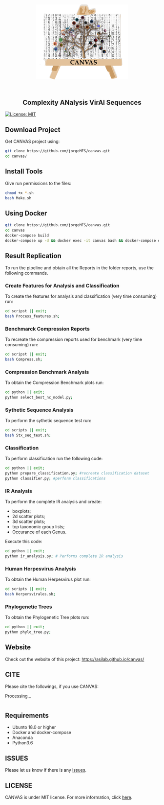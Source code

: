 
<p align="center">
<img src="imgs/canvas.png" alt="Panther" width="300" border="0" /></p>
<br>
<h2 align="center">
 Complexity ANalysis VirAl Sequences 
</h2>

[![License: MIT](https://img.shields.io/github/license/mashape/apistatus.svg)](LICENSE)

## Download Project
Get CANVAS project using:
```bash
git clone https://github.com/jorgeMFS/canvas.git
cd canvas/
```

## Install Tools
Give run permissions to the files:
``` bash
chmod +x *.sh
bash Make.sh
```

## Using Docker

```sh
git clone https://github.com/jorgeMFS/canvas.git
cd canvas
docker-compose build
docker-compose up -d && docker exec -it canvas bash && docker-compose down
```

## Result Replication
To run the pipeline and obtain all the Reports in the folder reports, use the following commands.

### Create Features for Analysis and Classification
To create the features for analysis and classification (very time consuming) run: 
```bash
cd scripst || exit;
bash Process_features.sh;
``` 

### Benchmarck Compression Reports
To recreate the compression reports used for benchmark (very time consuming) run: 
```bash
cd scripst || exit;
bash Compress.sh;
``` 

### Compression Benchmark Analysis
To obtain the Compression Benchmark plots run:
```bash
cd python || exit;
python select_best_nc_model.py;
``` 

### Sythetic Sequence Analysis
To perform the sythetic sequence test run:
```bash
cd scripts || exit;
bash Stx_seq_test.sh;
``` 

### Classification
To perform classification run the following code:

```bash
cd python || exit;
python prepare_classification.py; #recreate classification dataset
python classifier.py; #perform classifications
``` 

### IR Analysis
To perform the complete IR analysis and create:
- boxplots;
- 2d scatter plots;
- 3d scatter plots;
- top taxonomic group lists;
- Occurance of each Genus.

Execute this code:

```bash
cd python || exit;
python ir_analysis.py; # Performs complete IR analysis
``` 

### Human Herpesvirus Analysis
To obtain the Human Herpesvirus plot run:
```bash
cd scripts || exit;
bash Herpersvirales.sh;
``` 

### Phylogenetic Trees
To obtain the Phylogenetic Tree plots run:
```bash
cd python || exit;
python phylo_tree.py;
``` 

## Website

Check out the website of this project: https://asilab.github.io/canvas/

## CITE
Please cite the followings, if you use CANVAS:

Processing...

```bib

```
## Requirements
- Ubunto 18.0 or higher
- Docker and docker-compose
- Anaconda
- Python3.6

## ISSUES
Please let us know if there is any
[issues](https://github.com/jorgeMFS/canvas/issues).

## LICENSE
CANVAS is under MIT license. For more information, click
[here](https://opensource.org/licenses/MIT).